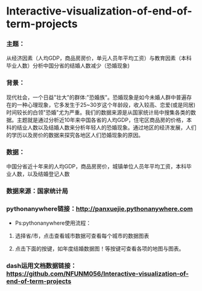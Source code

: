 # Interactive-visualization-of-end-of-term-projects

### 主题：

从经济因素（人均GDP，商品房房价，单元人员年平均工资）与教育因素（本科毕业人数）分析中国分省的结婚人数减少（恐婚现象)

### 背景：

现代社会，一个日益"壮大"的群体:"恐婚族"。恐婚现象是如今未婚人群中普遍存在的一种心理现象，它多发生于25~30岁这个年龄段，收入较高、恋爱(或是同居)时间较长的白领"恐婚"尤为严重。我们的数据来源是从国家统计局中搜集各类的数据。主题就是通过分析近10年来中国各省的人均GDP，住宅区商品房的价格，本科的结业人数以及结婚人数来分析年轻人的恐婚现象。通过地区的经济发展，人们的学历以及房价的数据来探究各地区人们恐婚现象的原因。

### 数据：

中国分省近十年来的人均GDP，商品房房价，城镇单位人员年平均工资，本科毕业人数，以及结婚登记人数

### 数据来源：国家统计局

### pythonanywhere链接：http://panxuejie.pythonanywhere.com

- Ps:pythonanywhere使用流程：
1. 选择省/市，点击查看城市数据可查看每个城市的数据图表

2. 点击下面的按键，如年度结婚数据图！等按键可查看各项的地图与图表。

### dash运用文档数据链接： https://github.com/NFUNM056/Interactive-visualization-of-end-of-term-projects

